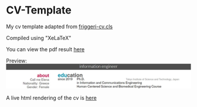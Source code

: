 # CV-Template
My cv template adapted from [friggeri-cv.cls](https://www.overleaf.com/latex/templates/friggeri-cv-template/hmnchbfmjgqh "Friggeri CV Class")

Compiled using "XeLaTeX"

You can view the pdf result
[here](https://foxelas.github.io/CV-Template/ "My Compiled CV")

Preview: 
![alt text](https://github.com/foxelas/CV-Template/raw/main/docs/preview.jpg "Preview of the CV")

A live html rendering of the cv is 
[here](https://foxelas.github.io/cv "Elena's Resume")



